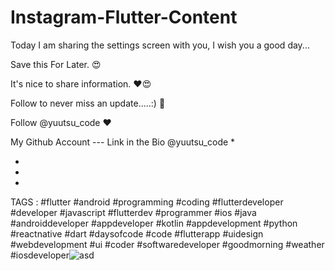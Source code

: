 # Instagram-Flutter-Content

Today I am sharing the settings screen with you, I wish you a good day...

Save this For Later. 😍

It's nice to share information. ❤😍

Follow to never miss an update.....:) 💙

Follow @yuutsu_code ❤

My Github Account
--- Link in the Bio @yuutsu_code
*

*

*

*

TAGS :
#flutter #android #programming #coding #flutterdeveloper #developer #javascript #flutterdev #programmer #ios #java #androiddeveloper #appdeveloper #kotlin #appdevelopment #python #reactnative #dart #daysofcode #code #flutterapp #uidesign #webdevelopment #ui #coder #softwaredeveloper #goodmorning #weather #iosdeveloper![asd](https://user-images.githubusercontent.com/115783349/214122993-b452fb76-0f04-44a8-86b5-b7a3bbd52b38.jpg)
